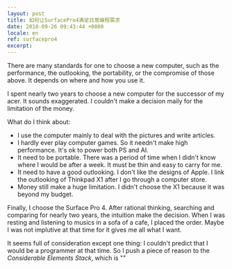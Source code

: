 ```yaml
---
layout: post
title: 如何让SurfacePro4满足日常编程需求
date: 2018-09-26 09:43:44 +0800
locale: en
ref: surfacepro4
excerpt:
---
```


There are many standards for one to choose a new computer, such as
the performance, the outlooking, the portability, or the compromise of those above. It depends on where and how you use it.

I spent nearly two years to choose a new computer for the successor of my acer. It sounds exaggerated. I couldn't make a decision maily for the limitation of the money.

What do I think about:

- I use the computer mainly to deal with the pictures and write articles.
- I hardly ever play computer games. So it needn't make high performance. It's ok to power both PS and AI.
- It need to be portable. There was a period of time when I didn't know where I would be after a week. It must be thin and easy to carry for me.
- It need to have a good outlooking. I don't like the designs of Apple. I link the outlooking of Thinkpad X1 after I go through a computer store.
- Money still make a huge limitation. I didn't choose the X1 because it was beyond my budget.

Finally, I choose the Surface Pro 4. After rational thinking, searching and comparing for nearly two years, the intuition make the decision. When I was resting and listening to musics in a sofa of a cafe, I placed the order. Maybe I was not implutive at that time for it gives me all what I want.

It seems full of consideration except one thing: I couldn't predict that I would be a programmer at that time. So I push a piece of reason to the *Considerable Elements Stack*, which is ""
